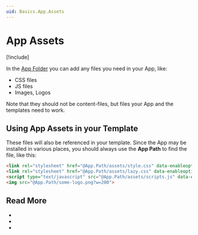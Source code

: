 ```yaml
---
uid: Basics.App.Assets
---
```


# App Assets

[!include[](~/basics/stack/_shared-float-summary.md)]
<style>  .context-box-summary .data-assets-app    { visibility: visible; } </style>

In the [App Folder](xref:Basics.App.FolderStructure) you can add any files you need in your App, like:

* CSS files
* JS files
* Images, Logos

Note that they should not be content-files, but files your App and the templates need to work. 

## Using App Assets in your Template

These files will also be referenced in your template. Since the App may be installed in various places, you should always use the **App Path** to find the file, like this:

```html
<link rel="stylesheet" href="@App.Path/assets/style.css" data-enableoptimizations="150" />
<link rel="stylesheet" href="@App.Path/assets/lazy.css" data-enableoptimizations="bottom" />
<script type="text/javascript" src="@App.Path/assets/scripts.js" data-enableoptimizations="200:bottom" /> </script>
<img src="@App.Path/some-logo.png?w=200">
```

## Read More

* [](xref:Basics.App.FolderStructure)
* [](xref:Basics.Server.Assets.Optimization)
* [](xref:Basics.ImageResizer.Index)
